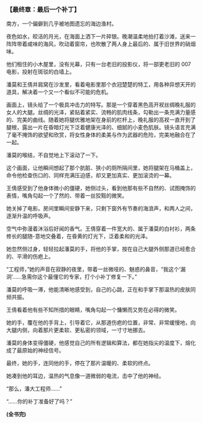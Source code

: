### **【最终章：最后一个补丁】**

南方，一个偏僻到几乎被地图遗忘的海边渔村。

夜色如水，皎洁的月光，在海面上洒下一片碎银。晚潮温柔地拍打着沙滩，送来一阵阵带着咸味的海风，吹动着窗帘，也吹散了两人身上最后的、属于旧世界的硝烟味。

他们租住的小木屋里，没有光幕，只有一台老旧的投影仪，将一部更老旧的 007 电影，投射在斑驳的白墙上。

潘莫和王倩并肩窝在沙发里，看着电影里那个衣冠楚楚的特工，用各种异想天开的道具，解决着一个又一个看似不可能的危机。

画面上，镜头给了一个极具冲击力的特写。那是一个穿着黑色高开衩丝绸晚礼服的女人的大腿。丝绸的光泽，紧贴着紧实、流畅的肌肉线条，勾勒出一条充满力量感的、完美的曲线。随着她将腿优雅地架在身前的栏杆上，晚礼服的高衩一直开到了腿根，露出一片在昏暗灯光下泛着健康光泽的、细腻的小麦色肌肤。镜头语言充满了毫不掩饰的欲望和欣赏，将女性身体的柔美与作为武器的危险，完美地融合在了一起。

潘莫的喉结，不自觉地上下滚动了一下。

这个画面，让他瞬间想起了那个肮脏、狭小的厕所隔间里，她将腿架在马桶盖上，命令他检查伤口的、同样充满压迫感，却又更加真实、更加滚烫的一幕。

王倩感受到了他身体微小的僵硬，她侧过头，看到他那有些不自然的、试图掩饰的表情，嘴角勾起一个了然的、带着一丝狡黠的微笑。

她关掉了电影。房间里瞬间安静下来，只剩下窗外有节奏的海浪声，和两人之间，逐渐升温的呼吸声。

空气中弥漫着沐浴后好闻的香气。王倩穿着一件宽大的、属于潘莫的白衬衫，两条修长的腿随-意地交叠着，在昏黄的灯光下，泛着柔和的光泽。

她忽然侧过身，轻轻拉起潘莫的手，将他的手掌，按在自己大腿外侧那道已经愈合的、平滑的伤疤上。

“工程师，”她的声音在寂静的夜里，带着一丝微哑的、魅惑的鼻音，“我这个‘漏洞’……急需你这个最懂它的专家，打个小补丁修复一下。”

潘莫的呼吸一滞，他能清晰地感受到，自己的心跳，正在和手掌下那温热的皮肤同频共振。

王倩看着他有些不知所措的眼睛，嘴角勾起一个慵懒而又势在必得的微笑。

她的手，覆在他的手背上，引导着它，从那道伤疤的位置，非常、非常缓慢地，向大腿内侧，向着那片更柔软、更私密的领域，一寸寸地挪去。

潘莫的身体变得僵硬，他感觉自己的所有逻辑和算法，都在她指尖的温度下，熔化成了最原始的神经信号。

最终，她的手，连同他的手，停在了那片温暖的、柔软的终点。

她凑到他的耳边，温热的气息像一道微弱的电流，击中了他的神经。

“那么，潘大工程师……”

“……你的补丁准备好了吗？”

**(全书完)**

